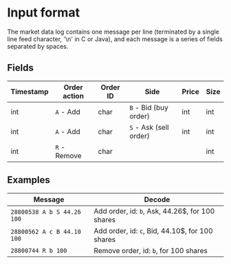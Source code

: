 # Input format

The market data log contains one message per line (terminated by a single line feed character, '\n' in C or
Java), and each message is a series of fields separated by spaces.

## Fields

| Timestamp   | Order action | Order ID | Side                   | Price | Size |
| ----------- | ------------ | -------- | -----------------------| ----- | ---- |
| int         | `A` - Add    | char     | `B` - Bid (buy order)  | int   | int  |
| int         | `A` - Add    | char     | `S` - Ask (sell order) | int   | int  |
| int         | `R` - Remove | char     |                        |       | int  |

## Examples

| Message                    | Decode                                          |
| -------------------------- | ----------------------------------------------- |
| `28800538 A b S 44.26 100` | Add order, id: `b`, Ask, 44.26$, for 100 shares |
| `28800562 A c B 44.10 100` | Add order, id: `c`, Bid, 44.10$, for 100 shares |
| `28800744 R b 100`         | Remove order, id: `b`, for 100 shares           |


